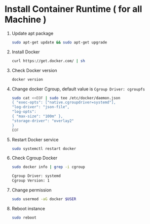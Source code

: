 # Install Container Runtime ( for all Machine )

1. Update apt package
    
    ```bash
    sudo apt-get update && sudo apt-get upgrade
    ```
    
2. Install Docker
    
    ```bash
    curl https://get.docker.com/ | sh
    ```
    
3. Check Docker version
    
    ```bash
    docker version
    ```
    
4. Change docker Cgroup, default value is `Cgroup Driver: cgroupfs`
    
    ```bash
    sudo cat <<EOF | sudo tee /etc/docker/daemon.json
    { "exec-opts": ["native.cgroupdriver=systemd"],
    "log-driver": "json-file",
    "log-opts":
    { "max-size": "100m" },
    "storage-driver": "overlay2"
    }
    EOF
    ```
    
5. Restart Docker service
    
    ```bash
    sudo systemctl restart docker
    ```
    
6. Check Cgroup Docker
    
    ```bash
    sudo docker info | grep -i cgroup
    ```
    
    ```bash
    Cgroup Driver: systemd
    Cgroup Version: 1
    ```
    

7. Change permission

    ```bash
    sudo usermod -aG docker $USER
    ```

8. Reboot instance
    
    ```bash
    sudo reboot
    ```
